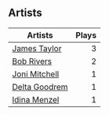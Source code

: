 ## Artists
Artists | Plays 
----- | -----: 
[James Taylor](/artists/james-taylor-5709) | 3
[Bob Rivers](/artists/bob-rivers-58600) | 2
[Joni Mitchell](/artists/joni-mitchell-3606) | 1
[Delta Goodrem](/artists/delta-goodrem-41434) | 1
[Idina Menzel](/artists/idina-menzel-42581) | 1

